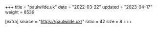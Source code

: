 +++
title = "paulwilde.uk"
date = "2022-03-22"
updated = "2023-04-17"
weight = 8539

[extra]
source = "https://paulwilde.uk/"
ratio = 42
size = 8
+++
